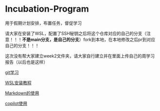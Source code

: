 # Incubation-Program
用于假期计划安排，布置任务，督促学习

请大家在安装了WSL，配置了SSH秘钥之后将这个仓库对应的自己的分支（注意！！！**不是main分支，是自己的分支**）fork到本地，在本地修改之后pr到对应自己的分支！！！

这次没有帮大家建立week2文件夹，请大家自行建立并在里面上传自己的周学习报告（以后也是这样）

[git学习](https://github.com/silence-breaker/Incubation-Program/blob/main/git-learning.md)

[WSL安装教程](https://github.com/silence-breaker/Incubation-Program/blob/main/WSL%E5%AE%89%E8%A3%85.md)

[Markdown的使用](https://github.com/silence-breaker/Incubation-Program/blob/main/Markdown%E4%BD%BF%E7%94%A8.md)

[copilot使用](https://github.com/silence-breaker/Incubation-Program/blob/main/copilot%E4%BD%BF%E7%94%A8.md)
